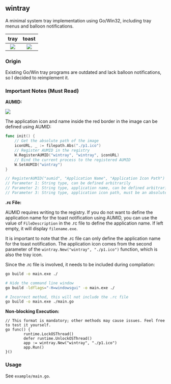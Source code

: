 ## wintray

A minimal system tray implementation using Go/Win32, including tray menus and balloon notifications.

|                       tray                       |                      toast                       |
| :----------------------------------------------: | :----------------------------------------------: |
| <img src="https://thumbsnap.com/i/Rpw3yBbs.png"> | <img src="https://thumbsnap.com/i/mxjos6b2.png"> |

### Origin

Existing Go/Win tray programs are outdated and lack balloon notifications, so I decided to reimplement it.

### Important Notes (Must Read)

**AUMID:**

![](https://thumbsnap.com/i/35oeEvry.png)

The application icon and name inside the red border in the image can be defined using AUMID:

```go
func init() {
	// Get the absolute path of the image
	iconURL, _ := filepath.Abs("./p1.ico")
	// Register AUMID in the registry
	W.RegisterAUMID("wintray", "wintray", iconURL)
	// Bind the current process to the registered AUMID
	W.SetAUMID("wintray")
}

// RegisterAUMID("aumid", "Application Name", "Application Icon Path")
// Parameter 1: String type, can be defined arbitrarily
// Parameter 2: String type, application name, can be defined arbitrarily
// Parameter 3: String type, application icon path, must be an absolute path
```

**.rc File:**

AUMID requires writing to the registry. If you do not want to define the application name for the toast notification using AUMID, you can use the value of `FileDescription` in the .rc file to define the application name. If left empty, it will display `filename.exe`.

It is important to note that the .rc file can only define the application name for the toast notification. The application icon comes from the second parameter of the `wintray.New("wintray", "./p1.ico")` function, which is also the tray icon.

Since the .rc file is involved, it needs to be included during compilation:

```sh
go build -o main.exe ./

# Hide the command line window
go build -ldflags="-H=windowsgui" -o main.exe ./

# Incorrect method, this will not include the .rc file
go build -o main.exe ./main.go
```

**Non-blocking Execution:**

```
// This format is mandatory; other methods may cause issues. Feel free to test it yourself.
go func() {
		runtime.LockOSThread()
		defer runtime.UnlockOSThread()
		app := wintray.New("wintray", "./p1.ico")
		app.Run()
}()
```

### Usage

See `example/main.go`.
